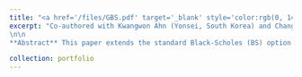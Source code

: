 ```yaml
---
title: "<a href='/files/GBS.pdf' target='_blank' style='color:rgb(0, 140, 191);'>Generalized Black-Scholes Option Pricing and Investor Sentiment</a>"
excerpt: "Co-authored with Kwangwon Ahn (Yonsei, South Korea) and Changyong Ha (PHBS, China).
\n\n
**Abstract** This paper extends the standard Black-Scholes (BS) option pricing framework by utilizing the generalized solution to the heat equation proposed by Choi et al. (2017). We present the closed-form solution for a generalized BS (GBS) model and show that the modification to the standard call option price comes from two additional augments interpreted as factors associated with investor sentiment toward the underlying asset. Our model outperforms the standard BS model in both in-sample fit and out-of-sample prediction on S&P 500 index option data. Further analysis shows that the parameters for the newly incorporated terms strongly reflect investors expectation and help better explain how option market prices tend to drift from the BS model."

collection: portfolio
---
```


